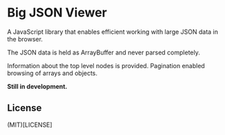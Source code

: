 # Big JSON Viewer

A JavaScript library that enables efficient working with large JSON data in the browser.

The JSON data is held as ArrayBuffer and never parsed completely.

Information about the top level nodes is provided. Pagination enabled browsing of arrays and objects.


**Still in development.**

## License

(MIT)[LICENSE]

